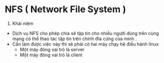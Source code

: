 # NFS ( Network File System )
1. Khái niệm 
- Dịch vụ NFS cho phép chia sẻ tập tin cho nhiều người dùng trên cùng mạng có thể thao tác tập tin trên chính đĩa cứng của mình .
- Cần làm được việc này thì sẽ phải có hai máy chạy hệ điều hành linux 
  - Một máy đóng vai trò là server 
  - Một máy đóng vai trò là client 

